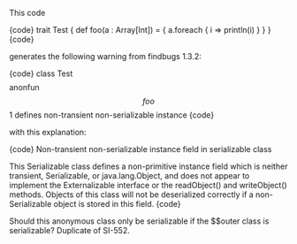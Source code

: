 This code

{code}
trait Test
{
  def foo(a : Array[Int]) = {
    a.foreach { i => println(i) }
  }
}
{code}

generates the following warning from findbugs 1.3.2:

{code}
class Test$$$$anonfun$$foo$$1 defines non-transient non-serializable instance
{code}

with this explanation:

{code}
Non-transient non-serializable instance field in serializable class

This Serializable class defines a non-primitive instance field which is
neither transient, Serializable, or java.lang.Object, and does not appear
to implement the Externalizable interface or the readObject() and
writeObject() methods.  Objects of this class will not be deserialized
correctly if a non-Serializable object is stored in this field.
{code}

Should this anonymous class only be serializable if the $$outer class
is serializable?
Duplicate of SI-552.
